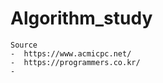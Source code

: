 # Algorithm_study

    Source
    -  https://www.acmicpc.net/
    -  https://programmers.co.kr/
    -  
